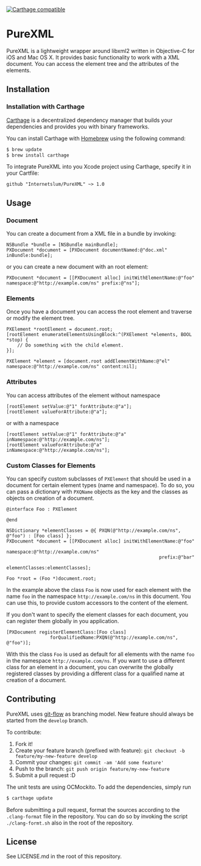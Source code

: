 [![Carthage compatible](https://img.shields.io/badge/Carthage-compatible-4BC51D.svg?style=flat)](https://github.com/Carthage/Carthage)

# PureXML

PureXML is a lightweight wrapper around libxml2 written in Objective-C for iOS and Mac OS X. It provides basic functionality to work with a XML document. You can access the element tree and the attributes of the elements.

## Installation

### Installation with Carthage

[Carthage](https://github.com/Carthage/Carthage) is a decentralized dependency manager that builds your dependencies and provides you with binary frameworks.

You can install Carthage with [Homebrew](http://brew.sh/) using the following command:

```bash
$ brew update
$ brew install carthage
```

To integrate PureXML into you Xcode project using Carthage, specify it in your Cartfile:

```
github "Internetslum/PureXML" ~> 1.0
```

## Usage

### Document

You can create a document from a XML file in a bundle by invoking:

```objc
NSBundle *bundle = [NSBundle mainBundle];
PXDocument *document = [PXDocument documentNamed:@"doc.xml" inBundle:bundle];
```

or you can create a new document with an root element:

```objc
PXDocument *document = [[PXDocument alloc] initWithElementName:@"foo" namespace:@"http://example.com/ns" prefix:@"ns"];
```

### Elements

Once you have a document you can access the root element and traverse or modify the element tree.

```objc
PXElement *rootElement = document.root;
[rootElement enumerateElementsUsingBlock:^(PXElement *elements, BOOL *stop) {
    // Do something with the child element.
}];
```

```objc
PXElement *element = [document.root addElementWithName:@"el" namespace:@"http://example.com/ns" content:nil];
```

### Attributes

You can access attributes of the element without namespace

```objc
[rootElement setValue:@"1" forAttribute:@"a"];
[rootElement valueForAttribute:@"a"];
```

or with a namespace

```objc
[rootElement setValue:@"1" forAttribute:@"a" inNamespace:@"http://example.com/ns"];
[rootElement valueForAttribute:@"a" inNamespace:@"http://example.com/ns"];
```
 
### Custom Classes for Elements

You can specify custom subclasses of `PXElement` that should be used in a document for certain element types (name and namespace). To do so, you can pass a dictionary with `PXQName` objects as the key and the classes as objects on creation of a document.

```objc
@interface Foo : PXElement

@end
```

```objc
NSDictionary *elementClasses = @{ PXQN(@"http://example.com/ns", @"foo") : [Foo class] };
PXDocument *document = [[PXDocument alloc] initWithElementName:@"foo"
                                                     namespace:@"http://example.com/ns"
                                                        prefix:@"bar"
                                                elementClasses:elementClasses];

Foo *root = (Foo *)document.root;
```

In the example above the class `Foo` is now used for each element with the name `foo` in the namespace `http://example.com/ns` in this document. You can use this, to provide custom accessors to the content of the element.

If you don't want to specify the element classes for each document, you can register them globally in you application.

```objc
[PXDocument registerElementClass:[Foo class]
                forQualifiedName:PXQN(@"http://example.com/ns", @"foo")];
```

With this the class `Foo` is used as default for all elements with the name `foo` in the namespace `http://example.com/ns`. If you want to use a different class for an element in a document, you can overwrite the globally registered classes by providing a different class for a qualified name at creation of a document.


## Contributing

PureXML uses [git-flow](http://nvie.com/posts/a-successful-git-branching-model/) as branching model. New feature should always be started from the `develop` branch.

To contribute:

1. Fork it!
2. Create your feature branch (prefixed with feature): `git checkout -b feature/my-new-feature develop`
3. Commit your changes: `git commit -am 'Add some feature'`
4. Push to the branch: `git push origin feature/my-new-feature`
5. Submit a pull request :D

The unit tests are using OCMockito. To add the dependencies, simply run

```bash
$ carthage update
```

Before submitting a pull request, format the sources according to the `.clang-format` file in the repository. You can do so by invoking the script `./clang-formt.sh` also in the root of the repository.

## License

See LICENSE.md in the root of this repository.

